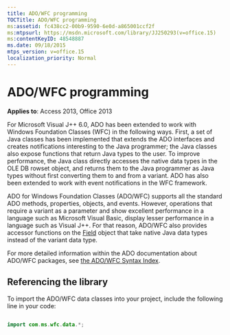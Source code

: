 ```yaml
---
title: ADO/WFC programming
TOCTitle: ADO/WFC programming
ms:assetid: fc438cc2-00b9-9590-6e0d-a865001ccf2f
ms:mtpsurl: https://msdn.microsoft.com/library/JJ250293(v=office.15)
ms:contentKeyID: 48548887
ms.date: 09/18/2015
mtps_version: v=office.15
localization_priority: Normal
---
```


# ADO/WFC programming

**Applies to**: Access 2013, Office 2013

For Microsoft Visual J++ 6.0, ADO has been extended to work with Windows Foundation Classes (WFC) in the following ways. First, a set of Java classes has been implemented that extends the ADO interfaces and creates notifications interesting to the Java programmer; the Java classes also expose functions that return Java types to the user. To improve performance, the Java class directly accesses the native data types in the OLE DB rowset object, and returns them to the Java programmer as Java types without first converting them to and from a variant. ADO has also been extended to work with event notifications in the WFC framework.

ADO for Windows Foundation Classes (ADO/WFC) supports all the standard ADO methods, properties, objects, and events. However, operations that require a variant as a parameter and show excellent performance in a language such as Microsoft Visual Basic, display lesser performance in a language such as Visual J++. For that reason, ADO/WFC also provides accessor functions on the [Field](field-object-ado.md) object that take native Java data types instead of the variant data type.

For more detailed information within the ADO documentation about ADO/WFC packages, see [the ADO/WFC Syntax Index](https://docs.microsoft.com/office/vba/access/concepts/miscellaneous/ado-wfc-syntax-index).

## Referencing the library

To import the ADO/WFC data classes into your project, include the following line in your code:

```java 
 
import com.ms.wfc.data.*; 
```

